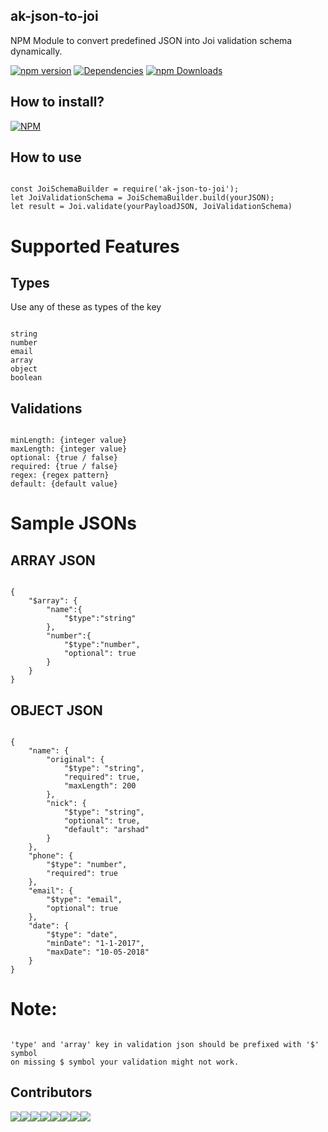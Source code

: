 ## ak-json-to-joi

NPM Module to convert predefined JSON into Joi validation schema dynamically.

[![npm version](https://badge.fury.io/js/ak-json-to-joi.svg)](https://badge.fury.io/js/ak-json-to-joi)
[![Dependencies](https://david-dm.org/arshadkazmi42/ak-json-to-joi.svg)](https://david-dm.org/arshadkazmi42/ak-json-to-joi)
[![npm Downloads](https://img.shields.io/npm/dm/ak-json-to-joi.svg)](https://www.npmjs.com/package/ak-json-to-joi)

## How to install?

[![NPM](https://nodei.co/npm/ak-json-to-joi.png)](https://www.npmjs.com/package/ak-json-to-joi/)


## How to use

```

const JoiSchemaBuilder = require('ak-json-to-joi');
let JoiValidationSchema = JoiSchemaBuilder.build(yourJSON);
let result = Joi.validate(yourPayloadJSON, JoiValidationSchema)

```

# Supported Features

## Types

Use any of these as types of the key

```

string
number
email
array
object
boolean

```

## Validations

```

minLength: {integer value}
maxLength: {integer value}
optional: {true / false}
required: {true / false}
regex: {regex pattern}
default: {default value}

```

# Sample JSONs

## ARRAY JSON

```

{
    "$array": {
        "name":{
            "$type":"string"
        },
        "number":{
            "$type":"number",
            "optional": true
        }
    }
}

```

## OBJECT JSON

```

{
    "name": {
        "original": {
            "$type": "string",
            "required": true,
            "maxLength": 200
        },
        "nick": {
            "$type": "string",
            "optional": true,
            "default": "arshad"
        }
    },
    "phone": {
        "$type": "number",
        "required": true
    },
    "email": {
        "$type": "email",
        "optional": true
    },
    "date": {
        "$type": "date",
        "minDate": "1-1-2017",
        "maxDate": "10-05-2018"
    }
}

```

# Note:

```

'type' and 'array' key in validation json should be prefixed with '$' symbol
on missing $ symbol your validation might not work.

```

## Contributors

[![](https://sourcerer.io/fame/arshadkazmi42/arshadkazmi42/ak-json-to-joi/images/0)](https://sourcerer.io/fame/arshadkazmi42/arshadkazmi42/ak-json-to-joi/links/0)[![](https://sourcerer.io/fame/arshadkazmi42/arshadkazmi42/ak-json-to-joi/images/1)](https://sourcerer.io/fame/arshadkazmi42/arshadkazmi42/ak-json-to-joi/links/1)[![](https://sourcerer.io/fame/arshadkazmi42/arshadkazmi42/ak-json-to-joi/images/2)](https://sourcerer.io/fame/arshadkazmi42/arshadkazmi42/ak-json-to-joi/links/2)[![](https://sourcerer.io/fame/arshadkazmi42/arshadkazmi42/ak-json-to-joi/images/3)](https://sourcerer.io/fame/arshadkazmi42/arshadkazmi42/ak-json-to-joi/links/3)[![](https://sourcerer.io/fame/arshadkazmi42/arshadkazmi42/ak-json-to-joi/images/4)](https://sourcerer.io/fame/arshadkazmi42/arshadkazmi42/ak-json-to-joi/links/4)[![](https://sourcerer.io/fame/arshadkazmi42/arshadkazmi42/ak-json-to-joi/images/5)](https://sourcerer.io/fame/arshadkazmi42/arshadkazmi42/ak-json-to-joi/links/5)[![](https://sourcerer.io/fame/arshadkazmi42/arshadkazmi42/ak-json-to-joi/images/6)](https://sourcerer.io/fame/arshadkazmi42/arshadkazmi42/ak-json-to-joi/links/6)[![](https://sourcerer.io/fame/arshadkazmi42/arshadkazmi42/ak-json-to-joi/images/7)](https://sourcerer.io/fame/arshadkazmi42/arshadkazmi42/ak-json-to-joi/links/7)
